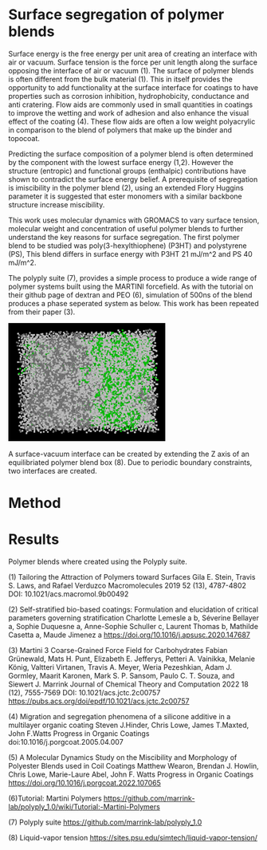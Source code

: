 # Surface segregation of polymer blends

Surface energy is the free energy per unit area of creating an interface with air or vacuum. Surface tension is the force per unit length along the surface opposing the interface of air or vacuum (1). The surface of polymer blends is often different from the bulk material (1). This in itself provides the opportunity to add functionality at the surface interface for coatings to have properties such as corrosion inhibition, hydrophobicity, conductance and anti cratering. Flow aids are commonly used in small quantities in coatings to improve the wetting and work of adhesion and also enhance the visual effect of the coating (4). These flow aids are often a low weight polyacrylic in comparison to the blend of polymers that make up the binder and topocoat.     

Predicting the surface composition of a polymer blend is often determined by the component with the lowest surface energy (1,2). However the structure (entropic) and functional groups (enthalpic) contributions have shown to contradict the surface energy belief. A prerequisite of segregation is imiscibility in the polymer blend (2), using an extended Flory Huggins parameter it is suggested that ester monomers with a similar backbone structure increase miscibility. 

This work uses molecular dynamics with GROMACS to vary surface tension, molecular weight and concentration of useful polymer blends to further understand the key reasons for surface segregation. The first polymer blend to be studied was poly(3-hexylthiophene) (P3HT) and polystyrene (PS), This blend differs in surface energy with P3HT 21 mJ/m^2 and PS 40 mJ/m^2.

The polyply suite (7), provides a simple process to produce a wide range of polymer systems built using the MARTINI forcefield. As with the tutorial on their github page of dextran and PEO (6), simulation of 500ns of the blend produces a phase seperated system as below. This work has been repeated from their paper (3).

![alt text](https://github.com/mw00847/surface-segregation/blob/main/dextran_PEO.png?raw=True)

A surface-vacuum interface can be created by extending the Z axis of an equilibriated polymer blend box (8). Due to periodic boundary constraints, two interfaces are created.

# Method 


# Results


Polymer blends where created using the Polyply suite.  

(1) Tailoring the Attraction of Polymers toward Surfaces
Gila E. Stein, Travis S. Laws, and Rafael Verduzco
Macromolecules 2019 52 (13), 4787-4802
DOI: 10.1021/acs.macromol.9b00492

(2) Self-stratified bio-based coatings: Formulation and elucidation of critical parameters governing stratification
Charlotte Lemesle a b, Séverine Bellayer a, Sophie Duquesne a, Anne-Sophie Schuller c, Laurent Thomas b, Mathilde Casetta a, Maude Jimenez a
https://doi.org/10.1016/j.apsusc.2020.147687

(3) Martini 3 Coarse-Grained Force Field for Carbohydrates
Fabian Grünewald, Mats H. Punt, Elizabeth E. Jefferys, Petteri A. Vainikka, Melanie König, Valtteri Virtanen, Travis A. Meyer, Weria Pezeshkian, Adam J. Gormley, Maarit Karonen, Mark S. P. Sansom, Paulo C. T. Souza, and Siewert J. Marrink
Journal of Chemical Theory and Computation 2022 18 (12), 7555-7569
DOI: 10.1021/acs.jctc.2c00757
https://pubs.acs.org/doi/epdf/10.1021/acs.jctc.2c00757

(4) Migration and segregation phenomena of a silicone additive in a multilayer organic coating
Steven J.Hinder, Chris Lowe, James T.Maxted, John F.Watts 
Progress in Organic Coatings 
doi:10.1016/j.porgcoat.2005.04.007

(5) A Molecular Dynamics Study on the Miscibility and Morphology of Polyester Blends used in Coil Coatings
Matthew Wearon, Brendan J. Howlin, Chris Lowe, Marie-Laure Abel, John F. Watts 
Progress in Organic Coatings 
https://doi.org/10.1016/j.porgcoat.2022.107065

(6)Tutorial: Martini Polymers 
https://github.com/marrink-lab/polyply_1.0/wiki/Tutorial:-Martini-Polymers

(7) Polyply suite 
https://github.com/marrink-lab/polyply_1.0

(8) Liquid-vapor tension
https://sites.psu.edu/simtech/liquid-vapor-tension/
